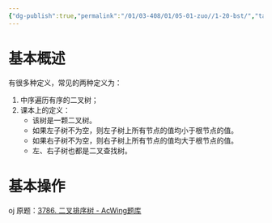 ```yaml
---
{"dg-publish":true,"permalink":"/01/03-408/01/05-01-zuo//1-20-bst/","tags":["personal/blog","algorithm/有序表","algorithm/排序","algorithm/二叉树","algorithm/模板题"]}
---
```


# 基本概述
有很多种定义，常见的两种定义为：
 1. 中序遍历有序的二叉树；
 2. 课本上的定义：
	- 该树是一颗二叉树。
	- 如果左子树不为空，则左子树上所有节点的值均小于根节点的值。
	- 如果右子树不为空，则右子树上所有节点的值均大于根节点的值。
	- 左、右子树也都是二叉查找树。
# 基本操作
oj 原题：[3786. 二叉排序树 - AcWing题库](https://www.acwing.com/problem/content/3789/)